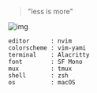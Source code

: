 > "less is more"

![img](https://i.imgur.com/uZIxUHh.png)

```text
editor      : nvim
colorscheme : vim-yami
terminal    : Alacritty
font        : SF Mono
mux         : tmux
shell       : zsh
os          : macOS
```
